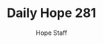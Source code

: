 ---
image: /assets/img/daily-hope-default-artwork.png
title: Daily Hope 281
number: 281
categories:
  - Daily Hope
author: Hope Staff
notes: Daily Hope 281
embed: >-
  <iframe src="https://open.spotify.com/embed/episode/45HIaYf7xcB2IZPNxB1ffO?utm_source=generator" width="400px" height="102px" frameborder=“0" scrolling=“no”></iframe>
---